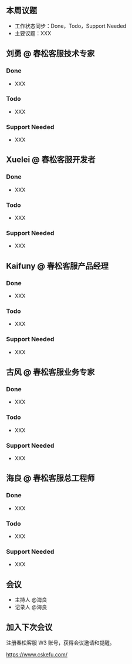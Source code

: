 
<!-- 标题: 春松客服开发者会议 时间戳 -->
<!--     e.g. 春松客服开发者会议 20230730 -->
<!-- 分类目录: 开发者会议 -->
<!-- 别名: devconf-时间戳 -->
<!--     e.g. devconf-20230730 -->
<!-- 特色图像: 参会人员列表截图 -->

<!-- 粘贴图片：作为特色图片，缩略图，比如参会九宫格 -->
<!-- 发布前设置分类目录：开发者会议 -->

## 本周议题

* 工作状态同步：Done，Todo，Support Needed
* 主要议题：XXX

## 刘勇 @ 春松客服技术专家

### Done

* XXX

### Todo

* XXX

### Support Needed

* XXX

## Xuelei @ 春松客服开发者

### Done

* XXX

### Todo

* XXX

### Support Needed

* XXX

## Kaifuny @ 春松客服产品经理

### Done

* XXX

### Todo

* XXX

### Support Needed

* XXX

## 古风 @ 春松客服业务专家

### Done

* XXX

### Todo

* XXX

### Support Needed

* XXX

## 海良 @ 春松客服总工程师

### Done

* XXX

### Todo

* XXX

### Support Needed

* XXX

<!--

## 人员 @ 角色

### Done

* XXX

### Todo

* XXX

### Support Needed

* XXX

 -->

## 会议

* 主持人 @海良
* 记录人 @海良

## 加入下次会议

注册春松客服 W3 账号，获得会议邀请和提醒。

<https://www.cskefu.com/>
